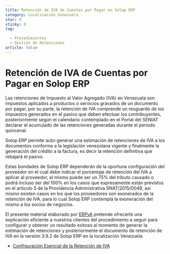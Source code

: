 ```yaml
---
title: Retención de IVA de Cuentas por Pagar en Solop ERP
category: Localización Venezuela
star: 9
sticky: 9
tag:

  - Procedimientos
  - Gestión de Retenciones
article: false
---
```


**Retención de IVA de Cuentas por Pagar en Solop ERP**
======================================================

Las retenciones de Impuesto al Valor Agregado (IVA) en Venezuela son impuestos aplicados a productos o servicios gravados de un documento por pagar, por su parte, la retención de IVA comprende un resguardo de los impuestos generados en el pasivo que deben efectuar los contribuyentes, posteriormente según el calendario contemplado en el Portal del SENIAT declarar el acumulado de las retenciones generadas durante el periodo quincenal.

Solop ERP permite auto-generar una estimación de retenciones de IVA a los documentos conforme a la legislación venezolana vigente y finalmente la generación del crédito a la factura, es decir la retención definitiva que rebajará el pasivo.

Estas bondades de Solop ERP dependerán de la oportuna configuración del proveedor en el cual debe indicar el porcentaje de retención del IVA a aplicar al proveedor, el mismo puede ser un 75% del tributo causado o podrá incluso ser del 100% en los casos que expresamente están previstos en el artículo 5 de la Providencia Administrativa SNAT/2015/0049, así mismo existen casos en los que los proveedores son exonerados de la retención de IVA, para lo cual Solop ERP contempla la exoneración del mismo a los socios de negocios.

El presente material elaborado por [ERPyA](http://erpya.com) pretende ofrecerle una explicación eficiente a nuestros clientes del procedimiento a seguir para configurar y obtener un resultado exitoso al momento de generar la estimación de retenciones y posteriormente el documento de retención de IVA en la versión 3.9.2 de Solop ERP en la localización Venezuela.

- [Configuración Esencial de la Retención de IVA](withholding-iva)
